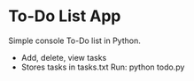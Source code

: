 # To-Do List App
Simple console To-Do list in Python.
- Add, delete, view tasks
- Stores tasks in tasks.txt
Run: python todo.py
